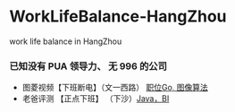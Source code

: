 # WorkLifeBalance-HangZhou 
work life balance in HangZhou


### 已知没有 PUA 领导力、 无 996 的公司

- 图菱视频【下班断电】（文一西路） [职位Go, 图像算法](https://www.zhipin.com/gongsir/db54cae57c8f5e571HF42dq4EA~~.html?ka=company-jobs)
- 老爸评测 【正点下班】 （下沙）[Java，BI](https://www.zhipin.com/gongsi/04d1442080a0f64a1HZ529k~.html?ka=search_rcmd_company_name_04d1442080a0f64a1HZ529k~_custompage)